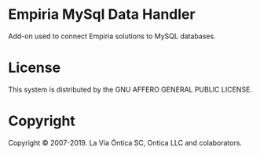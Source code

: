 ﻿# Empiria MySql Data Handler

Add-on used to connect Empiria solutions to MySQL databases.

# License

This system is distributed by the GNU AFFERO GENERAL PUBLIC LICENSE.

# Copyright

Copyright © 2007-2019. La Vía Óntica SC, Ontica LLC and colaborators.

